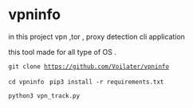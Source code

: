 # vpninfo

in this project vpn ,tor , proxy detection cli application

this tool made for all type of OS .

<code>git clone https://github.com/Voilater/vpninfo
  </code>
  
  <code>cd vpninfo
  </code>
  <code>pip3 install -r requirements.txt
  </code>
  
  <code>python3 vpn_track.py
  </code>
